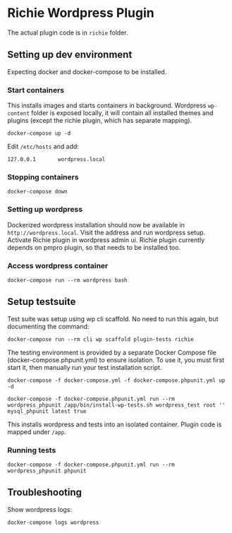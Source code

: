# Richie Wordpress Plugin

The actual plugin code is in `richie` folder.

## Setting up dev environment

Expecting docker and docker-compose to be installed.

### Start containers

This installs images and starts containers in background. Wordpress `wp-content` folder is exposed locally, it will contain
all installed themes and plugins (except the richie plugin, which has separate mapping).

```shell
docker-compose up -d
```

Edit `/etc/hosts` and add:

```text
127.0.0.1       wordpress.local
```

### Stopping containers

```shell
docker-compose down
```

### Setting up wordpress

Dockerized wordpress installation should now be available in `http://wordpress.local`. Visit the address and run wordpress
setup. Activate Richie plugin in wordpress admin ui. Richie plugin currently depends on pmpro plugin, so that needs to be installed too.

### Access wordpress container

```shell
docker-compose run --rm wordpress bash
```

## Setup testsuite

Test suite was setup using wp cli scaffold. No need to run this again, but documenting the command:

```shell
docker-compose run --rm cli wp scaffold plugin-tests richie
```

The testing environment is provided by a separate Docker Compose file (docker-compose.phpunit.yml) to ensure isolation. To use it, you must first start it, then manually run your test installation script.

```shell
docker-compose -f docker-compose.yml -f docker-compose.phpunit.yml up -d
```

```shell
docker-compose -f docker-compose.phpunit.yml run --rm wordpress_phpunit /app/bin/install-wp-tests.sh wordpress_test root '' mysql_phpunit latest true
```

This installs wordpress and tests into an isolated container. Plugin code is mapped under `/app`.

### Running tests

```shell
docker-compose -f docker-compose.phpunit.yml run --rm wordpress_phpunit phpunit
```

## Troubleshooting

Show wordpress logs:

```shell
docker-compose logs wordpress
```

